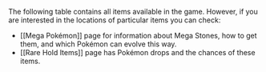 The following table contains all items available in the game. However, if you are interested in the locations of particular items you can check:
- [[Mega Pokémon]] page for information about Mega Stones, how to get them, and which Pokémon can evolve this way.
- [[Rare Hold Items]] page has Pokémon drops and the chances of these items.